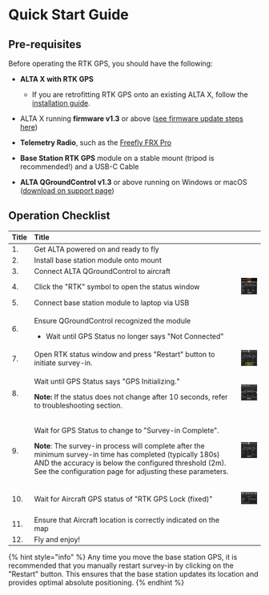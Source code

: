 # Quick Start Guide

## Pre-requisites

Before operating the RTK GPS, you should have the following:

* **ALTA X with RTK GPS**
  * If you are retrofitting RTK GPS onto an existing ALTA X, follow the[ installation guide](rtk-module-installation.md). 
* ALTA X running **firmware v1.3** or above \([see firmware update steps here](../alta-x/untitled-4.md#updating-firmware)\) 
* **Telemetry Radio**, such as the [Freefly FRX Pro](https://store.freeflysystems.com/collections/alta-x/products/frx-pro-pair-with-accessories-for-alta-x) 
* **Base Station RTK GPS** module on a stable mount \(tripod is recommended!\) and a USB-C Cable

* **ALTA QGroundControl v1.3** or above running on Windows or macOS \([download on support page](https://freeflysystems.com/support/alta-x-support)\)



## Operation Checklist <a id="operation-checklist"></a>

<table>
  <thead>
    <tr>
      <th style="text-align:left">&#x200B;Title</th>
      <th style="text-align:left">&#x200B;Title</th>
      <th style="text-align:left"></th>
    </tr>
  </thead>
  <tbody>
    <tr>
      <td style="text-align:left">1.</td>
      <td style="text-align:left">Get ALTA powered on and ready to fly</td>
      <td style="text-align:left"></td>
    </tr>
    <tr>
      <td style="text-align:left">2.</td>
      <td style="text-align:left">Install base station module onto mount</td>
      <td style="text-align:left"></td>
    </tr>
    <tr>
      <td style="text-align:left">3.</td>
      <td style="text-align:left">Connect ALTA QGroundControl to aircraft</td>
      <td style="text-align:left"></td>
    </tr>
    <tr>
      <td style="text-align:left">4.</td>
      <td style="text-align:left">Click the &quot;RTK&quot; symbol to open the status window</td>
      <td style="text-align:left">
        <img src="../../.gitbook/assets/not-connected-small.PNG" alt/>
      </td>
    </tr>
    <tr>
      <td style="text-align:left">5.</td>
      <td style="text-align:left">Connect base station module to laptop via USB</td>
      <td style="text-align:left"></td>
    </tr>
    <tr>
      <td style="text-align:left">6.</td>
      <td style="text-align:left">
        <p>Ensure QGroundControl recognized the module</p>
        <ul>
          <li>Wait until GPS Status no longer says &quot;Not Connected&quot;</li>
        </ul>
      </td>
      <td style="text-align:left"></td>
    </tr>
    <tr>
      <td style="text-align:left">7.</td>
      <td style="text-align:left">Open RTK status window and press &quot;Restart&quot; button to initiate
        survey-in.</td>
      <td style="text-align:left">
        <img src="../../.gitbook/assets/image (20).png" alt/>
      </td>
    </tr>
    <tr>
      <td style="text-align:left">8.</td>
      <td style="text-align:left">
        <p>Wait until GPS Status says &quot;GPS Initializing.&quot;</p>
        <p><b>Note: </b>If the status does not change after 10 seconds, refer to
          troubleshooting section.</p>
      </td>
      <td style="text-align:left">
        <img src="../../.gitbook/assets/initializing-smaller.PNG" alt/>
      </td>
    </tr>
    <tr>
      <td style="text-align:left">9.</td>
      <td style="text-align:left">
        <p>Wait for GPS Status to change to &quot;Survey-in Complete&quot;.</p>
        <p><b>Note</b>: The survey-in process will complete after the minimum survey-in
          time has completed (typically 180s) AND the accuracy is below the configured
          threshold (2m). See the configuration page for adjusting these parameters.</p>
      </td>
      <td style="text-align:left">
        <p></p>
        <p>
          <img src="../../.gitbook/assets/qgroundcontrol_nbjpkypnqb-copy (1).png"
          alt/>
        </p>
      </td>
    </tr>
    <tr>
      <td style="text-align:left">10.</td>
      <td style="text-align:left">Wait for Aircraft GPS status of &quot;RTK GPS Lock (fixed)&quot;</td>
      <td
      style="text-align:left">
        <p></p>
        <p>
          <img src="../../.gitbook/assets/qgroundcontrol_rgtouwitkw-copy (1).png"
          alt/>
        </p>
        </td>
    </tr>
    <tr>
      <td style="text-align:left">11.</td>
      <td style="text-align:left">Ensure that Aircraft location is correctly indicated on the map</td>
      <td
      style="text-align:left"></td>
    </tr>
    <tr>
      <td style="text-align:left">12.</td>
      <td style="text-align:left">Fly and enjoy!</td>
      <td style="text-align:left"></td>
    </tr>
  </tbody>
</table>

{% hint style="info" %}
Any time you move the base station GPS, it is recommended that you manually restart survey-in by clicking on the "Restart" button. This ensures that the base station updates its location and provides optimal absolute positioning.
{% endhint %}



